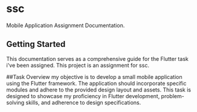 # ssc

Mobile Application Assignment Documentation.

## Getting Started
This documentation serves as a comprehensive guide for the Flutter task i've been assigned.
This project is an assignment for ssc.

##Task Overview
my objective is to develop a small mobile application using the Flutter framework. The application should incorporate specific modules and adhere to the provided design layout and assets. This task is designed to showcase my proficiency in Flutter development, problem-solving skills, and adherence to design specifications.




